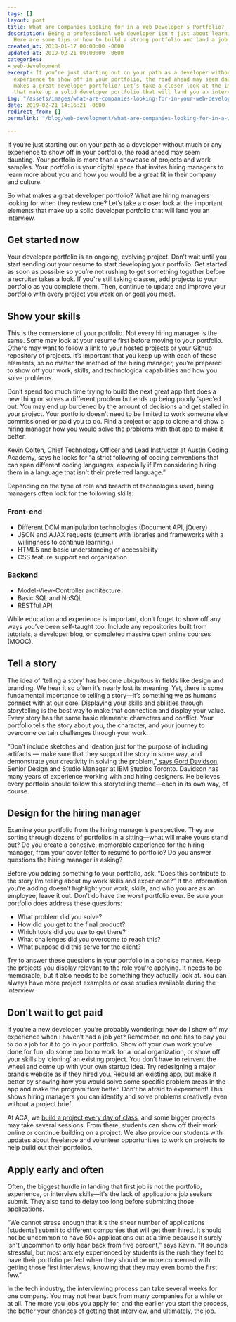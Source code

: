 ```yaml
---
tags: []
layout: post
title: What are Companies Looking for in a Web Developer's Portfolio?
description: Being a professional web developer isn't just about learning to code.
  Here are some tips on how to build a strong portfolio and land a job.
created_at: 2018-01-17 00:00:00 -0600
updated_at: 2019-02-21 00:00:00 -0600
categories:
- web-development
excerpt: If you’re just starting out on your path as a developer without much or any
  experience to show off in your portfolio, the road ahead may seem daunting. So what
  makes a great developer portfolio? Let’s take a closer look at the important elements
  that make up a solid developer portfolio that will land you an interview.
img: "/assets/images/what-are-companies-looking-for-in-your-web-developers-portfolio.png"
date: 2019-02-21 14:16:21 -0600
redirect_from: []
permalink: "/blog/web-development/what-are-companies-looking-for-in-a-web-developers-portfolio"

---
```

If you’re just starting out on your path as a developer without much or any experience to show off in your portfolio, the road ahead may seem daunting. Your portfolio is more than a showcase of projects and work samples. Your portfolio is your digital space that invites hiring managers to learn more about you and how you would be a great fit in their company and culture.

So what makes a great developer portfolio? What are hiring managers looking for when they review one? Let’s take a closer look at the important elements that make up a solid developer portfolio that will land you an interview.

## Get started now

Your developer portfolio is an ongoing, evolving project. Don’t wait until you start sending out your resume to start developing your portfolio. Get started as soon as possible so you’re not rushing to get something together before a recruiter takes a look. If you're still taking classes, add projects to your portfolio as you complete them. Then, continue to update and improve your portfolio with every project you work on or goal you meet.

## Show your skills

This is the cornerstone of your portfolio. Not every hiring manager is the same. Some may look at your resume first before moving to your portfolio. Others may want to follow a link to your hosted projects or your Github repository of projects. It’s important that you keep up with each of these elements, so no matter the method of the hiring manager, you’re prepared to show off your work, skills, and technological capabilities and how you solve problems.

Don’t spend too much time trying to build the next great app that does a new thing or solves a different problem but ends up being poorly ‘spec’ed out. You may end up burdened by the amount of decisions and get stalled in your project. Your portfolio doesn’t need to be limited to work someone else commissioned or paid you to do. Find a project or app to clone and show a hiring manager how you would solve the problems with that app to make it better.

Kevin Colten, Chief Technology Officer and Lead Instructor at Austin Coding Academy, says he looks for “a strict following of coding conventions that can span different coding languages, especially if I'm considering hiring them in a language that isn't their preferred language.”

Depending on the type of role and breadth of technologies used, hiring managers often look for the following skills:

### Front-end

* Different DOM manipulation technologies (Document API, jQuery)
* JSON and AJAX requests (current with libraries and frameworks with a willingness to continue learning.)
* HTML5 and basic understanding of accessibility
* CSS feature support and organization

### Backend

* Model-View-Controller architecture
* Basic SQL and NoSQL
* RESTful API

While education and experience is important, don’t forget to show off any ways you’ve been self-taught too. Include any repositories built from tutorials, a developer blog, or completed massive open online courses (MOOC).

## Tell a story

The idea of ‘telling a story’ has become ubiquitous in fields like design and branding. We hear it so often it’s nearly lost its meaning. Yet, there is some fundamental importance to telling a story—it’s something we as humans connect with at our core. Displaying your skills and abilities through storytelling is the best way to make that connection and display your value. Every story has the same basic elements: characters and conflict. Your portfolio tells the story about you, the character, and your journey to overcome certain challenges through your work.

“Don’t include sketches and ideation just for the purpose of including artifacts — make sure that they support the story in some way, and demonstrate your creativity in solving the problem,”[ says Gord Davidson](https://medium.com/design-ibm/design-portfolio-tips-and-tricks-from-a-hiring-manager-9bc42e7fcde7), Senior Design and Studio Manager at IBM Studios Toronto. Davidson has many years of experience working with and hiring designers. He believes every portfolio should follow this storytelling theme—each in its own way, of course.

## Design for the hiring manager

Examine your portfolio from the hiring manager’s perspective. They are sorting through dozens of portfolios in a sitting—what will make yours stand out? Do you create a cohesive, memorable experience for the hiring manager, from your cover letter to resume to portfolio? Do you answer questions the hiring manager is asking?

Before you adding something to your portfolio, ask, “Does this contribute to the story I’m telling about my work skills and experience?” If the information you're adding doesn’t highlight your work, skills, and who you are as an employee, leave it out. Don’t do have the worst portfolio ever. Be sure your portfolio does address these questions:

* What problem did you solve?
* How did you get to the final product?
* Which tools did you use to get there?
* What challenges did you overcome to reach this?
* What purpose did this serve for the client?

Try to answer these questions in your portfolio in a concise manner. Keep the projects you display relevant to the role you’re applying. It needs to be memorable, but it also needs to be something they actually look at. You can always have more project examples or case studies available during the interview.

## Don't wait to get paid

If you’re a new developer, you’re probably wondering: how do I show off my experience when I haven’t had a job yet? Remember, no one has to pay you to do a job for it to go in your portfolio. Show off your own work you’ve done for fun, do some pro bono work for a local organization, or show off your skills by ‘cloning’ an existing project. You don’t have to reinvent the wheel and come up with your own startup idea. Try redesigning a major brand’s website as if they hired you. Rebuild an existing app, but make it better by showing how you would solve some specific problem areas in the app and make the program flow better. Don't be afraid to experiment! This shows hiring managers you can identify and solve problems creatively even without a project brief.

At ACA, we [build a project every day of class](https://austincodingacademy.com/courses/), and some bigger projects may take several sessions. From there, students can show off their work online or continue building on a project. We also provide our students with updates about freelance and volunteer opportunities to work on projects to help build out their portfolios.

## Apply early and often

Often, the biggest hurdle in landing that first job is not the portfolio, experience, or interview skills—it's the lack of applications job seekers submit. They also tend to delay too long before submitting those applications.

“We cannot stress enough that it's the sheer number of applications \[students\] submit to different companies that will get them hired. It should not be uncommon to have 50+ applications out at a time because it surely isn't uncommon to only hear back from five percent,” says Kevin. “It sounds stressful, but most anxiety experienced by students is the rush they feel to have their portfolio perfect when they should be more concerned with getting those first interviews, knowing that they may even bomb the first few.”

In the tech industry, the interviewing process can take several weeks for one company. You may not hear back from many companies for a while or at all. The more you jobs you apply for, and the earlier you start the process, the better your chances of getting that interview, and ultimately, the job.